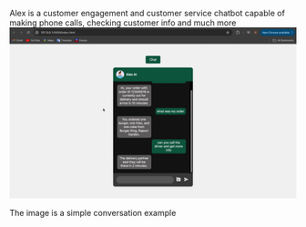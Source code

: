 Alex is a customer engagement and customer service chatbot capable of making phone calls, checking customer info and much more![1727877778805](image/README/1727877778805.png)

The image is a simple conversation example
